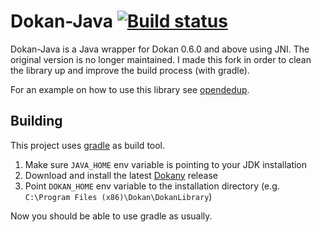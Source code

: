 Dokan-Java [![Build status](https://ci.appveyor.com/api/projects/status/52nkbt94kirwaxsc/branch/master?svg=true)](https://ci.appveyor.com/project/sherter/jdokan/branch/master)
======

Dokan-Java is a Java wrapper for Dokan 0.6.0 and above using JNI.
The original version is no longer maintained. I made this fork 
in order to clean the library up and improve the build process (with gradle).

For an example on how to use this library see 
[opendedup](http://code.google.com/p/opendedup/source/browse/trunk/src/org/opendedup/sdfs/windows/fs/WinSDFS.java).

## Building
This project uses [gradle](http://gradle.org/) as build tool.

1. Make sure `JAVA_HOME` env variable is pointing to your JDK installation
2. Download and install the latest [Dokany](https://github.com/Maxhy/dokany/releases) release
3. Point `DOKAN_HOME` env variable to the installation directory 
(e.g. `C:\Program Files (x86)\Dokan\DokanLibrary`)

Now you should be able to use gradle as usually.

